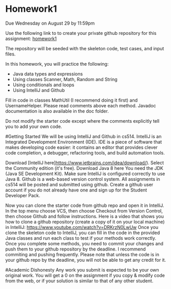 # Homework1
Due Wednesday on August 29 by 11:59pm

Use the following link to to create your private github repository for this assignment: 
[homework1](https://classroom.github.com/a/ddRXr15n)

The repository will be seeded with the skeleton code, test cases, and input files.

In this homework, you will practice the following:
- Java data types and expressions
- Using classes Scanner, Math, Random and String
- Using conditionals and loops
- Using IntelliJ and Github

Fill in code in classes MathUtil (I recommend doing it first) and UsernameHelper. Please read comments above each method. 
Javadoc documentation is also available in the doc folder.

Do not modify the starter code except where the comments explicitly tell you to add your own code.

#Getting Started
We will be using IntelliJ and Github in cs514. IntelliJ is an Integrated Development Environment (IDE). IDE is a piece of software that makes developing code easier: it contains an editor that provides clever code completion, a debugger, refactoring tools, and build automation tools.

Download [IntelliJ here]https://www.jetbrains.com/idea/download/). Select the Community edition (it's free).
Download Java 8 here You need the JDK (Java SE Development Kit).
Make sure IntelliJ is configured correctly to use Java 8.
Github is a web-based version control system. All assignments in cs514 will be posted and submitted using github. Create a github user account if you do not already have one and sign up for the Student Developer Pack.

Now you can clone the starter code from github repo and open it in IntelliJ. In the top menu choose VCS, then choose Checkout from Version Control, then choose Github and follow instructions. Here is a video that shows you how to clone a github repository  (create a copy of it on your local machine)  in IntelliJ: https://www.youtube.com/watch?v=DRKrzN0LwUw 
Once you clone the skeleton code to IntelliJ, you can fill in the code in the provided Java classes and run each class to test if your methods work correctly. Once you complete some methods, you need to commit your changes and push them to your github repository by the deadline. I recommend commiting and pushing frequently.
Please note that unless the code is in your github repo by the deadline, you will not be able to get any credit for it.

#Academic Dishonesty
Any work you submit is expected to be your own original work. You will get a 0 on the assignment if you copy & modify code from the web, or if your solution is similar to that of any other student.


